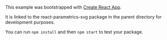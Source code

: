 This example was bootstrapped with [Create React App](https://github.com/facebook/create-react-app).

It is linked to the react-parametrics-svg package in the parent directory for development purposes.

You can run `npm install` and then `npm start` to test your package.
